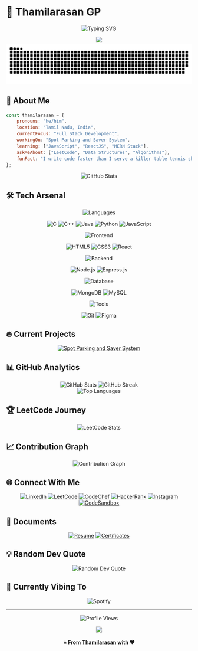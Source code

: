 # 🚀 Thamilarasan GP

<div align="center">
  
  ![Typing SVG](https://readme-typing-svg.herokuapp.com/?font=Fira+Code&size=30&duration=3000&pause=1000&color=00D9FF&center=true&vCenter=true&width=600&lines=Full+Stack+Developer+%F0%9F%92%BB;Problem+Solver+%F0%9F%A7%A9;Code+Enthusiast+%E2%9A%A1;Always+Learning+%F0%9F%93%9A)
  
  <img src="https://capsule-render.vercel.app/api?type=waving&color=gradient&customColorList=12&height=100&section=header&text=&fontSize=0&animation=twinkling"/>
  
</div>

<div align="center">
  <img src="https://github.com/1999AZZAR/1999AZZAR/blob/readme/resources/img/grid-snake.svg" alt="Snake animation" />
</div>

## 🎯 About Me

```javascript
const thamilarasan = {
    pronouns: "he/him",
    location: "Tamil Nadu, India",
    currentFocus: "Full Stack Development",
    workingOn: "Spot Parking and Saver System",
    learning: ["JavaScript", "ReactJS", "MERN Stack"],
    askMeAbout: ["LeetCode", "Data Structures", "Algorithms"],
    funFact: "I write code faster than I serve a killer table tennis shot! 🏓"
};
```

<div align="center">
  <img src="https://github-readme-stats.vercel.app/api?username=Thamilarasan-gp&show_icons=true&theme=tokyonight&hide_border=true&bg_color=0D1117&title_color=00D9FF&icon_color=00D9FF&text_color=FFFFFF" alt="GitHub Stats" />
</div>

## 🛠️ Tech Arsenal

<div align="center">
  
  ![Languages](https://img.shields.io/badge/Languages-FF6B6B?style=for-the-badge&logo=code&logoColor=white)
  
  ![C](https://img.shields.io/badge/C-00599C?style=for-the-badge&logo=c&logoColor=white)
  ![C++](https://img.shields.io/badge/C++-00599C?style=for-the-badge&logo=cplusplus&logoColor=white)
  ![Java](https://img.shields.io/badge/Java-ED8B00?style=for-the-badge&logo=java&logoColor=white)
  ![Python](https://img.shields.io/badge/Python-3776AB?style=for-the-badge&logo=python&logoColor=white)
  ![JavaScript](https://img.shields.io/badge/JavaScript-F7DF1E?style=for-the-badge&logo=javascript&logoColor=black)
  
  ![Frontend](https://img.shields.io/badge/Frontend-4ECDC4?style=for-the-badge&logo=react&logoColor=white)
  
  ![HTML5](https://img.shields.io/badge/HTML5-E34F26?style=for-the-badge&logo=html5&logoColor=white)
  ![CSS3](https://img.shields.io/badge/CSS3-1572B6?style=for-the-badge&logo=css3&logoColor=white)
  ![React](https://img.shields.io/badge/React-20232A?style=for-the-badge&logo=react&logoColor=61DAFB)
  
  ![Backend](https://img.shields.io/badge/Backend-45B7D1?style=for-the-badge&logo=node.js&logoColor=white)
  
  ![Node.js](https://img.shields.io/badge/Node.js-43853D?style=for-the-badge&logo=node.js&logoColor=white)
  ![Express.js](https://img.shields.io/badge/Express.js-404D59?style=for-the-badge&logo=express&logoColor=white)
  
  ![Database](https://img.shields.io/badge/Database-96CEB4?style=for-the-badge&logo=mongodb&logoColor=white)
  
  ![MongoDB](https://img.shields.io/badge/MongoDB-4EA94B?style=for-the-badge&logo=mongodb&logoColor=white)
  ![MySQL](https://img.shields.io/badge/MySQL-00000F?style=for-the-badge&logo=mysql&logoColor=white)
  
  ![Tools](https://img.shields.io/badge/Tools-DDA0DD?style=for-the-badge&logo=visualstudiocode&logoColor=white)
  
  ![Git](https://img.shields.io/badge/Git-F05032?style=for-the-badge&logo=git&logoColor=white)
  ![Figma](https://img.shields.io/badge/Figma-F24E1E?style=for-the-badge&logo=figma&logoColor=white)
  
</div>

## 🔥 Current Projects

<div align="center">
  
  <a href="https://github.com/ParkEasy-App/SPBS">
    <img src="https://github-readme-stats.vercel.app/api/pin/?username=ParkEasy-App&repo=SPBS&theme=tokyonight&hide_border=true&bg_color=0D1117&title_color=00D9FF&icon_color=00D9FF&text_color=FFFFFF" alt="Spot Parking and Saver System" />
  </a>
  
</div>

## 📊 GitHub Analytics

<div align="center">
  <img width="49%" src="https://github-readme-stats.vercel.app/api?username=varshini11113&show_icons=true&theme=tokyonight&hide_border=true&bg_color=0D1117&title_color=00D9FF&icon_color=00D9FF&text_color=FFFFFF" alt="GitHub Stats" />
  <img width="49%" src="https://github-readme-streak-stats.herokuapp.com/?user=Thamilarasan-gp&theme=tokyonight&hide_border=true&background=0D1117&stroke=00D9FF&ring=00D9FF&fire=FF6B6B&currStreakNum=FFFFFF&sideNums=FFFFFF&currStreakLabel=00D9FF&sideLabels=FFFFFF&dates=FFFFFF" alt="GitHub Streak" />
</div>

<div align="center">
  <img src="https://github-readme-stats.vercel.app/api/top-langs/?username=Thamilarasan-gp&layout=compact&theme=tokyonight&hide_border=true&bg_color=0D1117&title_color=00D9FF&text_color=FFFFFF" alt="Top Languages" />
</div>

## 🏆 LeetCode Journey

<div align="center">
  <img src="https://leetcard.jacoblin.cool/thamilarasangp?theme=dark&font=Fira%20Code&ext=heatmap" alt="LeetCode Stats" />
</div>

## 📈 Contribution Graph

<div align="center">
  <img src="https://github-readme-activity-graph.vercel.app/graph?username=varshini11113&theme=tokyo-night&bg_color=0D1117&color=00D9FF&line=00D9FF&point=FF6B6B&area=true&hide_border=true" alt="Contribution Graph" />
</div>

## 🌐 Connect With Me

<div align="center">
  
  [![LinkedIn](https://img.shields.io/badge/LinkedIn-0077B5?style=for-the-badge&logo=linkedin&logoColor=white)](https://www.linkedin.com/in/thamilarasan-gp-343958281/)
  [![LeetCode](https://img.shields.io/badge/LeetCode-FFA116?style=for-the-badge&logo=leetcode&logoColor=white)](https://leetcode.com/u/thamilarasangp/)
  [![CodeChef](https://img.shields.io/badge/CodeChef-5B4638?style=for-the-badge&logo=codechef&logoColor=white)](https://www.codechef.com/users/sece_mcs166)
  [![HackerRank](https://img.shields.io/badge/HackerRank-2EC866?style=for-the-badge&logo=hackerrank&logoColor=white)](https://www.hackerrank.com/varshinimuruges1)
  [![Instagram](https://img.shields.io/badge/Instagram-E4405F?style=for-the-badge&logo=instagram&logoColor=white)](https://www.instagram.com/varshini11_11/)
  [![CodeSandbox](https://img.shields.io/badge/CodeSandbox-040404?style=for-the-badge&logo=codesandbox&logoColor=white)](https://codesandbox.com/varshinimurugesan5)
  
</div>

## 📄 Documents

<div align="center">
  
  [![Resume](https://img.shields.io/badge/Resume-FF5722?style=for-the-badge&logo=adobe-acrobat-reader&logoColor=white)](https://drive.google.com/file/d/1-zxa-JWj3HcK3QCUc_Qmo9WMD-bnEBV7/view?usp=drive_link)
  [![Certificates](https://img.shields.io/badge/Certificates-4CAF50?style=for-the-badge&logo=google-drive&logoColor=white)](https://drive.google.com/drive/folders/1UmnDyIaOctcNBt2-SMWkSTBZBcJgH5db?usp=drive_link)
  
</div>

## 💡 Random Dev Quote

<div align="center">
  <img src="https://quotes-github-readme.vercel.app/api?type=horizontal&theme=tokyonight&border=true" alt="Random Dev Quote" />
</div>

## 🎵 Currently Vibing To

<div align="center">
  <img src="https://spotify-github-profile.vercel.app/api/view?uid=31l26yvlak5ess2gn3q6k5r4opdi&cover_image=true&theme=novatorem&show_offline=false&background_color=121212&interchange=false&bar_color=53b14f&bar_color_cover=false" alt="Spotify" />
</div>

---

<div align="center">
  
  ![Profile Views](https://komarev.com/ghpvc/?username=varshini11113&color=00D9FF&style=for-the-badge&label=PROFILE+VIEWS)
  
  <img src="https://capsule-render.vercel.app/api?type=waving&color=gradient&customColorList=12&height=100&section=footer&text=&fontSize=0&animation=twinkling"/>
  
  **⭐ From [Thamilarasan](https://github.com/varshini11113) with ❤️**
  
</div>
